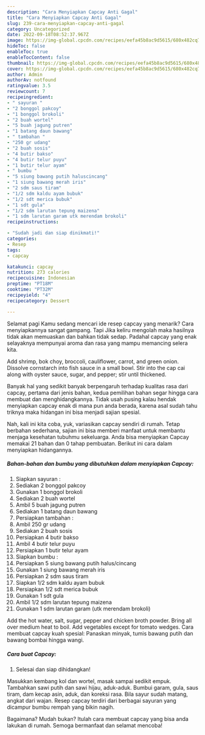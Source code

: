 ```yaml
---
description: "Cara Menyiapkan Capcay Anti Gagal"
title: "Cara Menyiapkan Capcay Anti Gagal"
slug: 239-cara-menyiapkan-capcay-anti-gagal
category: Uncategorized
date: 2022-09-18T08:52:37.967Z
image: https://img-global.cpcdn.com/recipes/eefa45b8ac9d5615/680x482cq70/capcay-foto-resep-utama.jpg
hideToc: false
enableToc: true
enableTocContent: false
thumbnail: https://img-global.cpcdn.com/recipes/eefa45b8ac9d5615/680x482cq70/capcay-foto-resep-utama.jpg
cover: https://img-global.cpcdn.com/recipes/eefa45b8ac9d5615/680x482cq70/capcay-foto-resep-utama.jpg
author: Admin
authorAv: notfound
ratingvalue: 3.5
reviewcount: 7
recipeingredient:
- " sayuran "
- "2 bonggol pakcoy"
- "1 bonggol brokoli"
- "2 buah wortel"
- "5 buah jagung putren"
- "1 batang daun bawang"
- " tambahan "
- "250 gr udang"
- "2 buah sosis"
- "4 butir bakso"
- "4 butir telur puyu"
- "1 butir telur ayam"
- " bumbu "
- "5 siung bawang putih haluscincang"
- "1 siung bawang merah iris"
- "2 sdm saus tiram"
- "1/2 sdm kaldu ayam bubuk"
- "1/2 sdt merica bubuk"
- "1 sdt gula"
- "1/2 sdm larutan tepung maizena"
- "1 sdm larutan garam utk merendam brokoli"
recipeinstructions:

- "Sudah jadi dan siap dinikmati!"
categories:
- Resep
tags:
- capcay

katakunci: capcay 
nutrition: 273 calories
recipecuisine: Indonesian
preptime: "PT18M"
cooktime: "PT32M"
recipeyield: "4"
recipecategory: Dessert

---
```



Selamat pagi Kamu sedang mencari ide resep capcay yang menarik? Cara menyiapkannya sangat gampang. Tapi Jika keliru mengolah maka hasilnya tidak akan memuaskan dan bahkan tidak sedap. Padahal capcay yang enak selayaknya mempunyai aroma dan rasa yang mampu memancing selera kita.


Add shrimp, bok choy, broccoli, cauliflower, carrot, and green onion. Dissolve cornstarch into fish sauce in a small bowl. Stir into the cap cai along with oyster sauce, sugar, and pepper; stir until thickened.

Banyak hal yang sedikit banyak berpengaruh terhadap kualitas rasa dari capcay, pertama dari jenis bahan, kedua pemilihan bahan segar hingga cara membuat dan menghidangkannya. Tidak usah pusing kalau hendak menyiapkan capcay enak di mana pun anda berada, karena asal sudah tahu triknya maka hidangan ini bisa menjadi sajian spesial.


Nah, kali ini kita coba, yuk, variasikan capcay sendiri di rumah. Tetap berbahan sederhana, sajian ini bisa memberi manfaat untuk membantu menjaga kesehatan tubuhmu sekeluarga. Anda bisa menyiapkan Capcay memakai 21 bahan dan 0 tahap pembuatan. Berikut ini cara dalam menyiapkan hidangannya.

<!--inarticleads1-->

##### Bahan-bahan dan bumbu yang dibutuhkan dalam menyiapkan Capcay:

1. Siapkan  sayuran :
1. Sediakan 2 bonggol pakcoy
1. Gunakan 1 bonggol brokoli
1. Sediakan 2 buah wortel
1. Ambil 5 buah jagung putren
1. Sediakan 1 batang daun bawang
1. Persiapkan  tambahan :
1. Ambil 250 gr udang
1. Sediakan 2 buah sosis
1. Persiapkan 4 butir bakso
1. Ambil 4 butir telur puyu
1. Persiapkan 1 butir telur ayam
1. Siapkan  bumbu :
1. Persiapkan 5 siung bawang putih halus/cincang
1. Gunakan 1 siung bawang merah iris
1. Persiapkan 2 sdm saus tiram
1. Siapkan 1/2 sdm kaldu ayam bubuk
1. Persiapkan 1/2 sdt merica bubuk
1. Gunakan 1 sdt gula
1. Ambil 1/2 sdm larutan tepung maizena
1. Gunakan 1 sdm larutan garam (utk merendam brokoli)


Add the hot water, salt, sugar, pepper and chicken broth powder. Bring all over medium heat to boil. Add vegetables except for tomato wedges. Cara membuat capcay kuah spesial: Panaskan minyak, tumis bawang putih dan bawang bombai hingga wangi. 

<!--inarticleads2-->

##### Cara buat Capcay:


1. Selesai dan siap dihidangkan!

Masukkan kembang kol dan wortel, masak sampai sedikit empuk. Tambahkan sawi putih dan sawi hijau, aduk-aduk. Bumbui garam, gula, saus tiram, dam kecap asin, aduk, dan koreksi rasa. Bila sayur sudah matang, angkat dari wajan. Resep capcay terdiri dari berbagai sayuran yang dicampur bumbu rempah yang bikin nagih. 

Bagaimana? Mudah bukan? Itulah cara membuat capcay yang bisa anda lakukan di rumah. Semoga bermanfaat dan selamat mencoba!
